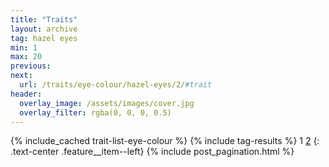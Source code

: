 ```yaml
---
title: "Traits"
layout: archive
tag: hazel eyes
min: 1
max: 20
previous:
next:
  url: /traits/eye-colour/hazel-eyes/2/#trait
header:
  overlay_image: /assets/images/cover.jpg
  overlay_filter: rgba(0, 0, 0, 0.5)
---
```

{% include_cached trait-list-eye-colour %}
{% include tag-results %}
1 [2](/traits/eye-colour/hazel-eyes/2/#trait) 
{: .text-center .feature__item--left}
{% include post_pagination.html %}
